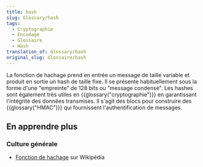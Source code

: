 ```yaml
---
title: hash
slug: Glossary/hash
tags:
  - Cryptographie
  - Encodage
  - Glossaire
  - Hash
translation_of: Glossary/hash
original_slug: Glossaire/hash
---
```

La fonction de hachage prend en entrée un message de taille variable et produit en sortie un hash de taille fixe. Il se présente habituellement sous la forme d'une "empreinte" de 128 bits ou "message condensé". Les hashes sont également très utiles en {{glossary("cryptographie")}} en garantissant l'intégrité des données transmises. Il s'agit des blocs pour construire des {{glossary("HMAC")}} qui fournissent l'authentification de messages.

## En apprendre plus

### Culture générale

- [Fonction de hachage](https://fr.wikipedia.org/wiki/Fonction_de_hachage) sur Wikipédia
